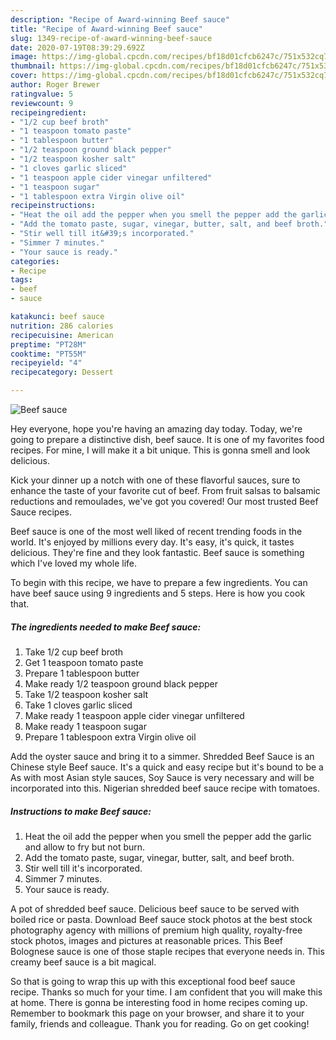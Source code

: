 ```yaml
---
description: "Recipe of Award-winning Beef sauce"
title: "Recipe of Award-winning Beef sauce"
slug: 1349-recipe-of-award-winning-beef-sauce
date: 2020-07-19T08:39:29.692Z
image: https://img-global.cpcdn.com/recipes/bf18d01cfcb6247c/751x532cq70/beef-sauce-recipe-main-photo.jpg
thumbnail: https://img-global.cpcdn.com/recipes/bf18d01cfcb6247c/751x532cq70/beef-sauce-recipe-main-photo.jpg
cover: https://img-global.cpcdn.com/recipes/bf18d01cfcb6247c/751x532cq70/beef-sauce-recipe-main-photo.jpg
author: Roger Brewer
ratingvalue: 5
reviewcount: 9
recipeingredient:
- "1/2 cup beef broth"
- "1 teaspoon tomato paste"
- "1 tablespoon butter"
- "1/2 teaspoon ground black pepper"
- "1/2 teaspoon kosher salt"
- "1 cloves garlic sliced"
- "1 teaspoon apple cider vinegar unfiltered"
- "1 teaspoon sugar"
- "1 tablespoon extra Virgin olive oil"
recipeinstructions:
- "Heat the oil add the pepper when you smell the pepper add the garlic and allow to fry but not burn."
- "Add the tomato paste, sugar, vinegar, butter, salt, and beef broth."
- "Stir well till it&#39;s incorporated."
- "Simmer 7 minutes."
- "Your sauce is ready."
categories:
- Recipe
tags:
- beef
- sauce

katakunci: beef sauce 
nutrition: 286 calories
recipecuisine: American
preptime: "PT28M"
cooktime: "PT55M"
recipeyield: "4"
recipecategory: Dessert

---
```



![Beef sauce](https://img-global.cpcdn.com/recipes/bf18d01cfcb6247c/751x532cq70/beef-sauce-recipe-main-photo.jpg)

Hey everyone, hope you're having an amazing day today. Today, we're going to prepare a distinctive dish, beef sauce. It is one of my favorites food recipes. For mine, I will make it a bit unique. This is gonna smell and look delicious.

Kick your dinner up a notch with one of these flavorful sauces, sure to enhance the taste of your favorite cut of beef. From fruit salsas to balsamic reductions and remoulades, we&#39;ve got you covered! Our most trusted Beef Sauce recipes.

Beef sauce is one of the most well liked of recent trending foods in the world. It's enjoyed by millions every day. It's easy, it's quick, it tastes delicious. They're fine and they look fantastic. Beef sauce is something which I've loved my whole life.


To begin with this recipe, we have to prepare a few ingredients. You can have beef sauce using 9 ingredients and 5 steps. Here is how you cook that.

<!--inarticleads1-->

##### The ingredients needed to make Beef sauce:

1. Take 1/2 cup beef broth
1. Get 1 teaspoon tomato paste
1. Prepare 1 tablespoon butter
1. Make ready 1/2 teaspoon ground black pepper
1. Take 1/2 teaspoon kosher salt
1. Take 1 cloves garlic sliced
1. Make ready 1 teaspoon apple cider vinegar unfiltered
1. Make ready 1 teaspoon sugar
1. Prepare 1 tablespoon extra Virgin olive oil


Add the oyster sauce and bring it to a simmer. Shredded Beef Sauce is an Chinese style Beef sauce. It&#39;s a quick and easy recipe but it&#39;s bound to be a As with most Asian style sauces, Soy Sauce is very necessary and will be incorporated into this. Nigerian shredded beef sauce recipe with tomatoes. 

<!--inarticleads2-->

##### Instructions to make Beef sauce:

1. Heat the oil add the pepper when you smell the pepper add the garlic and allow to fry but not burn.
1. Add the tomato paste, sugar, vinegar, butter, salt, and beef broth.
1. Stir well till it&#39;s incorporated.
1. Simmer 7 minutes.
1. Your sauce is ready.


A pot of shredded beef sauce. Delicious beef sauce to be served with boiled rice or pasta. Download Beef sauce stock photos at the best stock photography agency with millions of premium high quality, royalty-free stock photos, images and pictures at reasonable prices. This Beef Bolognese sauce is one of those staple recipes that everyone needs in. This creamy beef sauce is a bit magical. 

So that is going to wrap this up with this exceptional food beef sauce recipe. Thanks so much for your time. I am confident that you will make this at home. There is gonna be interesting food in home recipes coming up. Remember to bookmark this page on your browser, and share it to your family, friends and colleague. Thank you for reading. Go on get cooking!
